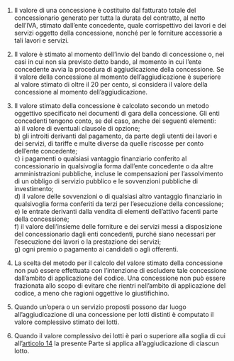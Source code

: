 1. Il valore di una concessione è costituito dal fatturato totale del concessionario generato per tutta la durata del contratto, al netto dell’IVA, stimato dall’ente concedente, quale corrispettivo dei lavori e dei servizi oggetto della concessione, nonché per le forniture accessorie a tali lavori e servizi.

2. Il valore è stimato al momento dell’invio del bando di concessione o, nei casi in cui non sia previsto detto bando, al momento in cui l’ente concedente avvia la procedura di aggiudicazione della concessione. Se il valore della concessione al momento dell’aggiudicazione è superiore al valore stimato di oltre il 20 per cento, si considera il valore della concessione al momento dell’aggiudicazione.

3. Il valore stimato della concessione è calcolato secondo un metodo oggettivo specificato nei documenti di gara della concessione. Gli enti concedenti tengono conto, se del caso, anche dei seguenti elementi: <br>a) il valore di eventuali clausole di opzione; <br>b) gli introiti derivanti dal pagamento, da parte degli utenti dei lavori e dei servizi, di tariffe e multe diverse da quelle riscosse per conto dell’ente concedente; <br>c) i pagamenti o qualsiasi vantaggio finanziario conferito al concessionario in qualsivoglia forma dall’ente concedente o da altre amministrazioni pubbliche, incluse le compensazioni per l’assolvimento di un obbligo di servizio pubblico e le sovvenzioni pubbliche di investimento; <br>d) il valore delle sovvenzioni o di qualsiasi altro vantaggio finanziario in qualsivoglia forma conferiti da terzi per l’esecuzione della concessione; <br>e) le entrate derivanti dalla vendita di elementi dell’attivo facenti parte della concessione; <br>f) il valore dell’insieme delle forniture e dei servizi messi a disposizione del concessionario dagli enti concedenti, purché siano necessari per l’esecuzione dei lavori o la prestazione dei servizi; <br>g) ogni premio o pagamento ai candidati o agli offerenti.

4. La scelta del metodo per il calcolo del valore stimato della concessione non può essere effettuata con l’intenzione di escludere tale concessione dall’ambito di applicazione del codice. Una concessione non può essere frazionata allo scopo di evitare che rientri nell’ambito di applicazione del codice, a meno che ragioni oggettive lo giustifichino.

5. Quando un’opera o un servizio proposti possono dar luogo all’aggiudicazione di una concessione per lotti distinti è computato il valore complessivo stimato dei lotti.

6. Quando il valore complessivo dei lotti è pari o superiore alla soglia di cui all’[articolo 14](/articolo-14/2) la presente Parte si applica all’aggiudicazione di ciascun lotto.
